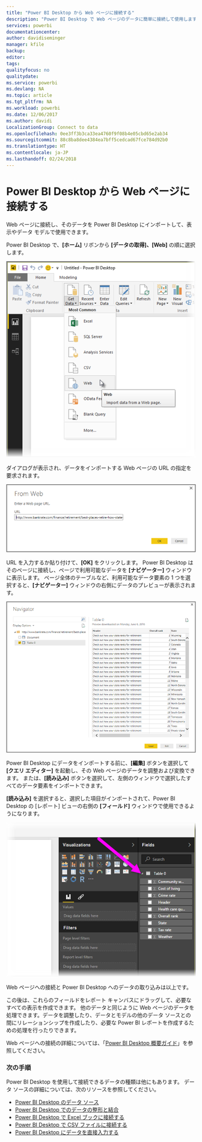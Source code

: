 ```yaml
---
title: "Power BI Desktop から Web ページに接続する"
description: "Power BI Desktop で Web ページのデータに簡単に接続して使用します"
services: powerbi
documentationcenter: 
author: davidiseminger
manager: kfile
backup: 
editor: 
tags: 
qualityfocus: no
qualitydate: 
ms.service: powerbi
ms.devlang: NA
ms.topic: article
ms.tgt_pltfrm: NA
ms.workload: powerbi
ms.date: 12/06/2017
ms.author: davidi
LocalizationGroup: Connect to data
ms.openlocfilehash: 0ee3ff3b3ca33ea4760f9f08b4e05cbd65e2ab34
ms.sourcegitcommit: 88c8ba8dee4384ea7bff5cedcad67fce784d92b0
ms.translationtype: HT
ms.contentlocale: ja-JP
ms.lasthandoff: 02/24/2018
---
```

# <a name="connect-to-a-web-page-from-power-bi-desktop"></a>Power BI Desktop から Web ページに接続する
Web ページに接続し、そのデータを Power BI Desktop にインポートして、表示やデータ モデルで使用できます。

Power BI Desktop で、**[ホーム]** リボンから **[データの取得]、[Web]** の順に選択します。

![](media/desktop-connect-to-web/connect-to-web_1.png)

ダイアログが表示され、データをインポートする Web ページの URL の指定を要求されます。

![](media/desktop-connect-to-web/connect-to-web_2.png)

URL を入力するか貼り付けて、**[OK]** をクリックします。 Power BI Desktop はそのページに接続し、ページで利用可能なデータを **[ナビゲーター]** ウィンドウに表示します。 ページ全体のテーブルなど、利用可能なデータ要素の 1 つを選択すると、**[ナビゲーター]** ウィンドウの右側にデータのプレビューが表示されます。

![](media/desktop-connect-to-web/connect-to-web_3.png)

Power BI Desktop にデータをインポートする前に、**[編集]** ボタンを選択して **[クエリ エディター]** を起動し、その Web ページのデータを調整および変換できます。 または、**[読み込み]** ボタンを選択して、左側のウィンドウで選択したすべてのデータ要素をインポートできます。

**[読み込み]** を選択すると、選択した項目がインポートされて、Power BI Desktop の [レポート] ビューの右側の **[フィールド]** ウィンドウで使用できるようになります。

![](media/desktop-connect-to-web/connect-to-web_4.png)

Web ページへの接続と Power BI Desktop へのデータの取り込みは以上です。

この後は、これらのフィールドをレポート キャンバスにドラッグして、必要なすべての表示を作成できます。 他のデータと同じように Web ページのデータを処理できます。データを調整したり、データとモデルの他のデータ ソースとの間にリレーションシップを作成したり、必要な Power BI レポートを作成するための処理を行ったりできます。

Web ページへの接続の詳細については、「[Power BI Desktop 概要ガイド](desktop-getting-started.md)」を参照してください。

### <a name="next-steps"></a>次の手順
Power BI Desktop を使用して接続できるデータの種類は他にもあります。 データ ソースの詳細については、次のリソースを参照してください。

* [Power BI Desktop のデータ ソース](desktop-data-sources.md)
* [Power BI Desktop でのデータの整形と結合](desktop-shape-and-combine-data.md)
* [Power BI Desktop で Excel ブックに接続する](desktop-connect-excel.md)   
* [Power BI Desktop で CSV ファイルに接続する](desktop-connect-csv.md)   
* [Power BI Desktop にデータを直接入力する](desktop-enter-data-directly-into-desktop.md)   

